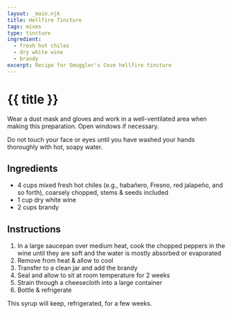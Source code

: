 ```yaml
---
layout: _main.njk
title: Hellfire Tincture
tags: mixes
type: tincture
ingredient:
  - fresh hot chiles
  - dry white wine
  - brandy
excerpt: Recipe for Smuggler's Cove hellfire tincture
---
```


<!-- markdownlint-disable MD025 -->
# {{ title }}
<!-- markdownlint-enable MD025 -->

<tiki-callout type="danger">

  Wear a dust mask and gloves and work in a well-ventilated area when making this preparation. Open windows if necessary.

  Do not touch your face or eyes until you have washed your hands thoroughly with hot, soapy water.

</tiki-callout>

## Ingredients

* 4 cups mixed fresh hot chiles (e.g., habañero, Fresno, red jalapeño, and so forth), coarsely chopped, stems & seeds included
* 1 cup dry white wine
* 2 cups brandy

## Instructions

1. In a large saucepan over medium heat, cook the chopped peppers in the wine until they are soft and the water is mostly absorbed or evaporated
2. Remove from heat & allow to cool
3. Transfer to a clean jar and add the brandy
4. Seal and allow to sit at room temperature for 2 weeks
5. Strain through a cheesecloth into a large container
6. Bottle & refrigerate

<tiki-callout type="note">

  This syrup will keep, refrigerated, for a few weeks.

</tiki-callout>

<div
  class="sr-only"
  data-cat[0]="Tincture"
  data-ingredient[0]="Chili pepper, fresh hot"
  data-ingredient[1]="Wine, dry white"
  data-ingredient[2]="Brandy"
  data-pagefind-filter="
    Category[data-cat[0]],
    Ingredient[data-ingredient[0]],
    Ingredient[data-ingredient[1]],
    Ingredient[data-ingredient[2]],
    Pantry[data-ingredient[0]],
    Beer & Wine[data-ingredient[1]],
    Liquor[data-ingredient[1]],
    Liquor[data-ingredient[2]]
  "
>
</div>

